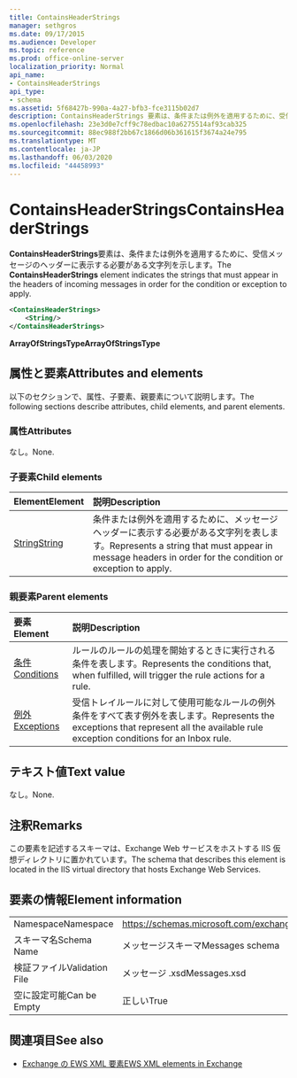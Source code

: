 ```yaml
---
title: ContainsHeaderStrings
manager: sethgros
ms.date: 09/17/2015
ms.audience: Developer
ms.topic: reference
ms.prod: office-online-server
localization_priority: Normal
api_name:
- ContainsHeaderStrings
api_type:
- schema
ms.assetid: 5f68427b-990a-4a27-bfb3-fce3115b02d7
description: ContainsHeaderStrings 要素は、条件または例外を適用するために、受信メッセージのヘッダーに表示する必要がある文字列を示します。
ms.openlocfilehash: 23e3d0e7cff9c78edbac10a6275514af93cab325
ms.sourcegitcommit: 88ec988f2bb67c1866d06b361615f3674a24e795
ms.translationtype: MT
ms.contentlocale: ja-JP
ms.lasthandoff: 06/03/2020
ms.locfileid: "44458993"
---
```

# <a name="containsheaderstrings"></a><span data-ttu-id="ee6ee-103">ContainsHeaderStrings</span><span class="sxs-lookup"><span data-stu-id="ee6ee-103">ContainsHeaderStrings</span></span>

<span data-ttu-id="ee6ee-104">**ContainsHeaderStrings**要素は、条件または例外を適用するために、受信メッセージのヘッダーに表示する必要がある文字列を示します。</span><span class="sxs-lookup"><span data-stu-id="ee6ee-104">The **ContainsHeaderStrings** element indicates the strings that must appear in the headers of incoming messages in order for the condition or exception to apply.</span></span> 
  
```XML
<ContainsHeaderStrings>
    <String/>
</ContainsHeaderStrings>
```

 <span data-ttu-id="ee6ee-105">**ArrayOfStringsType**</span><span class="sxs-lookup"><span data-stu-id="ee6ee-105">**ArrayOfStringsType**</span></span>
## <a name="attributes-and-elements"></a><span data-ttu-id="ee6ee-106">属性と要素</span><span class="sxs-lookup"><span data-stu-id="ee6ee-106">Attributes and elements</span></span>

<span data-ttu-id="ee6ee-107">以下のセクションで、属性、子要素、親要素について説明します。</span><span class="sxs-lookup"><span data-stu-id="ee6ee-107">The following sections describe attributes, child elements, and parent elements.</span></span>
  
### <a name="attributes"></a><span data-ttu-id="ee6ee-108">属性</span><span class="sxs-lookup"><span data-stu-id="ee6ee-108">Attributes</span></span>

<span data-ttu-id="ee6ee-109">なし。</span><span class="sxs-lookup"><span data-stu-id="ee6ee-109">None.</span></span>
  
### <a name="child-elements"></a><span data-ttu-id="ee6ee-110">子要素</span><span class="sxs-lookup"><span data-stu-id="ee6ee-110">Child elements</span></span>

|<span data-ttu-id="ee6ee-111">**Element**</span><span class="sxs-lookup"><span data-stu-id="ee6ee-111">**Element**</span></span>|<span data-ttu-id="ee6ee-112">**説明**</span><span class="sxs-lookup"><span data-stu-id="ee6ee-112">**Description**</span></span>|
|:-----|:-----|
|[<span data-ttu-id="ee6ee-113">String</span><span class="sxs-lookup"><span data-stu-id="ee6ee-113">String</span></span>](string.md) <br/> |<span data-ttu-id="ee6ee-114">条件または例外を適用するために、メッセージヘッダーに表示する必要がある文字列を表します。</span><span class="sxs-lookup"><span data-stu-id="ee6ee-114">Represents a string that must appear in message headers in order for the condition or exception to apply.</span></span>  <br/> |
   
### <a name="parent-elements"></a><span data-ttu-id="ee6ee-115">親要素</span><span class="sxs-lookup"><span data-stu-id="ee6ee-115">Parent elements</span></span>

|<span data-ttu-id="ee6ee-116">**要素**</span><span class="sxs-lookup"><span data-stu-id="ee6ee-116">**Element**</span></span>|<span data-ttu-id="ee6ee-117">**説明**</span><span class="sxs-lookup"><span data-stu-id="ee6ee-117">**Description**</span></span>|
|:-----|:-----|
|[<span data-ttu-id="ee6ee-118">条件</span><span class="sxs-lookup"><span data-stu-id="ee6ee-118">Conditions</span></span>](conditions.md) <br/> |<span data-ttu-id="ee6ee-119">ルールのルールの処理を開始するときに実行される条件を表します。</span><span class="sxs-lookup"><span data-stu-id="ee6ee-119">Represents the conditions that, when fulfilled, will trigger the rule actions for a rule.</span></span>  <br/> |
|[<span data-ttu-id="ee6ee-120">例外</span><span class="sxs-lookup"><span data-stu-id="ee6ee-120">Exceptions</span></span>](exceptions.md) <br/> |<span data-ttu-id="ee6ee-121">受信トレイルールに対して使用可能なルールの例外条件をすべて表す例外を表します。</span><span class="sxs-lookup"><span data-stu-id="ee6ee-121">Represents the exceptions that represent all the available rule exception conditions for an Inbox rule.</span></span>  <br/> |
   
## <a name="text-value"></a><span data-ttu-id="ee6ee-122">テキスト値</span><span class="sxs-lookup"><span data-stu-id="ee6ee-122">Text value</span></span>

<span data-ttu-id="ee6ee-123">なし。</span><span class="sxs-lookup"><span data-stu-id="ee6ee-123">None.</span></span>
  
## <a name="remarks"></a><span data-ttu-id="ee6ee-124">注釈</span><span class="sxs-lookup"><span data-stu-id="ee6ee-124">Remarks</span></span>

<span data-ttu-id="ee6ee-125">この要素を記述するスキーマは、Exchange Web サービスをホストする IIS 仮想ディレクトリに置かれています。</span><span class="sxs-lookup"><span data-stu-id="ee6ee-125">The schema that describes this element is located in the IIS virtual directory that hosts Exchange Web Services.</span></span>
  
## <a name="element-information"></a><span data-ttu-id="ee6ee-126">要素の情報</span><span class="sxs-lookup"><span data-stu-id="ee6ee-126">Element information</span></span>

|||
|:-----|:-----|
|<span data-ttu-id="ee6ee-127">Namespace</span><span class="sxs-lookup"><span data-stu-id="ee6ee-127">Namespace</span></span>  <br/> |https://schemas.microsoft.com/exchange/services/2006/messages  <br/> |
|<span data-ttu-id="ee6ee-128">スキーマ名</span><span class="sxs-lookup"><span data-stu-id="ee6ee-128">Schema Name</span></span>  <br/> |<span data-ttu-id="ee6ee-129">メッセージスキーマ</span><span class="sxs-lookup"><span data-stu-id="ee6ee-129">Messages schema</span></span>  <br/> |
|<span data-ttu-id="ee6ee-130">検証ファイル</span><span class="sxs-lookup"><span data-stu-id="ee6ee-130">Validation File</span></span>  <br/> |<span data-ttu-id="ee6ee-131">メッセージ .xsd</span><span class="sxs-lookup"><span data-stu-id="ee6ee-131">Messages.xsd</span></span>  <br/> |
|<span data-ttu-id="ee6ee-132">空に設定可能</span><span class="sxs-lookup"><span data-stu-id="ee6ee-132">Can be Empty</span></span>  <br/> |<span data-ttu-id="ee6ee-133">正しい</span><span class="sxs-lookup"><span data-stu-id="ee6ee-133">True</span></span>  <br/> |
   
## <a name="see-also"></a><span data-ttu-id="ee6ee-134">関連項目</span><span class="sxs-lookup"><span data-stu-id="ee6ee-134">See also</span></span>



- [<span data-ttu-id="ee6ee-135">Exchange の EWS XML 要素</span><span class="sxs-lookup"><span data-stu-id="ee6ee-135">EWS XML elements in Exchange</span></span>](ews-xml-elements-in-exchange.md)

